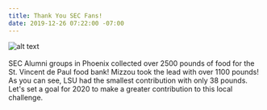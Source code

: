 ```yaml
---
title: Thank You SEC Fans!
date: 2019-12-26 07:22:00 -07:00
---
```


![alt text](https://lsu-phoenix-alumni.github.io/assets/img/SVdPDonations.png)  
<br>
SEC Alumni groups in Phoenix collected over 2500 pounds of food for the St. Vincent de Paul food bank! Mizzou took the lead with over 1100 pounds! As you can see, LSU had the smallest contribution with only 38 pounds. Let's set a goal for 2020 to make a greater contribution to this local challenge.    